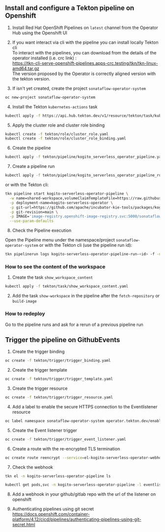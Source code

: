 <!--
   Licensed to the Apache Software Foundation (ASF) under one
   or more contributor license agreements.  See the NOTICE file
   distributed with this work for additional information
   regarding copyright ownership.  The ASF licenses this file
   to you under the Apache License, Version 2.0 (the
   "License"); you may not use this file except in compliance
   with the License.  You may obtain a copy of the License at
     http://www.apache.org/licenses/LICENSE-2.0
   Unless required by applicable law or agreed to in writing,
   software distributed under the License is distributed on an
   "AS IS" BASIS, WITHOUT WARRANTIES OR CONDITIONS OF ANY
   KIND, either express or implied.  See the License for the
   specific language governing permissions and limitations
   under the License.
-->

## Install and configure a Tekton pipeline on Openshift

1. Install Red Hat OpenShift Pipelines on `latest` channel from the Operator Hub using the Openshift UI

2. If you want interact via cli with the pipeline you can install locally Tekton cli  
   To interact with the pipelines, you can download from the details of the operator installed (i.e. crc link) :  
   https://tkn-cli-serve-openshift-pipelines.apps-crc.testing/tkn/tkn-linux-amd64.tar.gz  
   The version proposed by the Operator is correctly aligned version with the tekton version.

3. If isn't yet created, create the project `sonataflow-operator-system`

```sh
oc new-project sonataflow-operator-system
```

4. Install the Tekton `kubernetes-actions` task

```sh
kubectl apply -f https://api.hub.tekton.dev/v1/resource/tekton/task/kubernetes-actions/0.2/raw
```

5. Apply the cluster role and cluster role binding

```sh
kubectl create -f tekton/role/cluster_role.yaml
kubectl create -f tekton/role/cluster_role_binding.yaml
```

6. Create the pipeline

```sh
kubectl apply -f tekton/pipeline/kogito_serverless_operator_pipeline.yaml
```

7. Create a pipeline run

```sh
kubectl apply -f tekton/pipeline/kogito_serverless_operator_pipeline_run.yaml
```

or with the Tekton cli:

```sh
tkn pipeline start kogito-serverless-operator-pipeline \
  -w name=shared-workspace,volumeClaimTemplateFile=https://raw.githubusercontent.com/apache/incubator-kie-kogito-serverless-operator/main/tekton/volume/persistent_volume.yaml \
  -p deployment-name=kogito-serverless-operator \
  -p git-url=https://github.com/apache/incubator-kie-tools/packages/kogito-serverless-operator.git \
  -p git-revision=main \
  -p IMAGE='image-registry.openshift-image-registry.svc:5000/sonataflow-operator-system/kogito-serverless-operator:latest' \
  --use-param-defaults
```

8. Check the Pipeline execution

Open the Pipeline menu under the namespace/project `sonataflow-operator-system`
or with the Tekton cli (use the pipeline run id):

```sh
tkn pipelinerun logs kogito-serverless-operator-pipeline-run-<id> -f -n <your-namespace>
```

### How to see the content of the workspace

1. Create the task `show_workspace_content`

```sh
kubectl apply -f tekton/task/show_workspace_content.yaml
```

2. Add the task `show-workspace` in the pipeline after the `fetch-repository` or `build-image`

### How to redeploy

Go to the pipeline runs and ask for a rerun of a previous pipeline run

## Trigger the pipeline on GithubEvents

1. Create the trigger binding

```sh
oc create -f tekton/trigger/trigger_binding.yaml
```

2. Create the trigger template

```sh
oc create -f tekton/trigger/trigger_template.yaml
```

3. Create the trigger resource

```sh
oc create -f tekton/trigger/trigger_resource.yaml
```

4. Add a label to enable the secure HTTPS connection to the Eventlistener resource

```sh
oc label namespace sonataflow-operator-system operator.tekton.dev/enable-annotation=enabled
```

5. Create the Event listener trigger

```sh
oc create -f tekton/trigger/trigger_event_listener.yaml
```

6. Create a route with the re-encrypted TLS termination

```sh
oc create route reencrypt --service=el-kogito-serverless-operator-webhook --cert=tls.crt --key=tls.key --ca-cert=ca.crt --hostname=<hostname>
```

7. Check the webhook

```sh
tkn el -n kogito-serverless-operator-pipeline ls
```

```sh
kubectl get pods,svc -n kogito-serverless-operator-pipeline -l eventlistener=kogito-serverless-operator-webhook
```

8. Add a webhook in your github/gitlab repo with the url of the listener on openshift

9. Authenticating pipelines using git secret
   https://docs.openshift.com/container-platform/4.12/cicd/pipelines/authenticating-pipelines-using-git-secret.html
